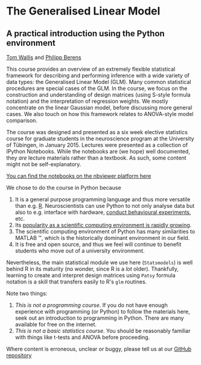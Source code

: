 # The Generalised Linear Model

## A practical introduction using the Python environment

[Tom Wallis](http://www.tomwallis.info) and [Philipp Berens](http://philippberens.wordpress.com/)


This course provides an overview of an extremely flexible
statistical framework for describing and performing inference with a wide
variety of data types: the Generalised Linear Model (GLM). Many common statistical procedures are special cases of the GLM. In the course, we focus on the construction and understanding of design matrices (using S-style formula notation) and the interpretation of regression weights. We mostly concentrate on the linear Gaussian model, before discussing more general cases. We also touch on how this framework relates to ANOVA-style model comparison.

The course was designed and presented as a six week elective statistics course for graduate students in the neuroscience program at the University of Tübingen, in January 2015. Lectures were presented as a collection of IPython Notebooks. While the notebooks are (we hope) well documented, they *are* lecture materials rather than a textbook. As such, some content might not be self-explanatory. 

[You can find the notebooks on the nbviewer platform here](http://nbviewer.ipython.org/github/tomwallis/glm-intro/blob/master/index.ipynb)

We chose to do the course in Python because 

1. It is a general purpose programming language and thus more versatile than e.g. [R](http://cran.r-project.org/). Neuroscientists can use Python to not only analyse data but also to e.g. interface with hardware, [conduct behavioural experiments](http://www.psychopy.org/), etc. 
1. Its [popularity as a scientific computing environment is rapidly growing](http://www.nature.com/news/programming-pick-up-python-1.16833).
1. The scientific computing environment of Python has many similarities to MATLAB &trade;, which is the historically dominant environment in our field.
1. It is free and open source, and thus we feel will continue to benefit students who move out of a university environment. 

Nevertheless, the main statistical module we use here (`Statsmodels`) is well behind R in its maturity (no wonder, since R is a *lot* older). Thankfully, learning to create and interpret design matrices using `Patsy` formula notation is a skill that transfers easily to R's `glm` routines. 

Note two things:

1. *This is not a programming course*. If you do not have enough experience with programming (or Python) to follow the materials here, seek out an introduction to programming in Python. There are many available for free on the internet.
1. *This is not a basic statistics course*. You should be reasonably familiar with things like t-tests and ANOVA before proceeding.

Where content is erroneous, unclear or buggy, please tell us at our [GitHub repository](https://github.com/tomwallis/glm-intro) 
